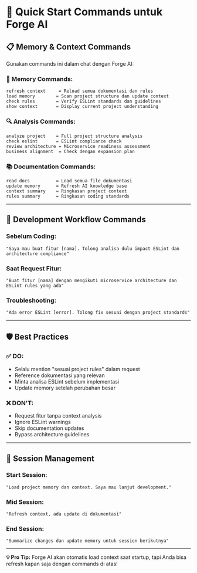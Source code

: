# 🚀 Quick Start Commands untuk Forge AI

## 📋 **Memory & Context Commands**

Gunakan commands ini dalam chat dengan Forge AI:

### **🧠 Memory Commands:**
```
refresh context     = Reload semua dokumentasi dan rules
load memory        = Scan project structure dan update context  
check rules        = Verify ESLint standards dan guidelines
show context       = Display current project understanding
```

### **🔍 Analysis Commands:**
```
analyze project    = Full project structure analysis
check eslint       = ESLint compliance check
review architecture = Microservice readiness assessment
business alignment  = Check dengan expansion plan
```

### **📚 Documentation Commands:**
```
read docs          = Load semua file dokumentasi
update memory      = Refresh AI knowledge base
context summary    = Ringkasan project context
rules summary      = Ringkasan coding standards
```

---

## 🎯 **Development Workflow Commands**

### **Sebelum Coding:**
```
"Saya mau buat fitur [nama]. Tolong analisa dulu impact ESLint dan architecture compliance"
```

### **Saat Request Fitur:**
```
"Buat fitur [nama] dengan mengikuti microservice architecture dan ESLint rules yang ada"
```

### **Troubleshooting:**
```
"Ada error ESLint [error]. Tolong fix sesuai dengan project standards"
```

---

## 🛡️ **Best Practices**

### **✅ DO:**
- Selalu mention "sesuai project rules" dalam request
- Reference dokumentasi yang relevan
- Minta analisa ESLint sebelum implementasi
- Update memory setelah perubahan besar

### **❌ DON'T:**
- Request fitur tanpa context analysis
- Ignore ESLint warnings
- Skip documentation updates
- Bypass architecture guidelines

---

## 🔄 **Session Management**

### **Start Session:**
```
"Load project memory dan context. Saya mau lanjut development."
```

### **Mid Session:**
```
"Refresh context, ada update di dokumentasi"
```

### **End Session:**
```
"Summarize changes dan update memory untuk session berikutnya"
```

---

**💡 Pro Tip:** Forge AI akan otomatis load context saat startup, tapi Anda bisa refresh kapan saja dengan commands di atas!
